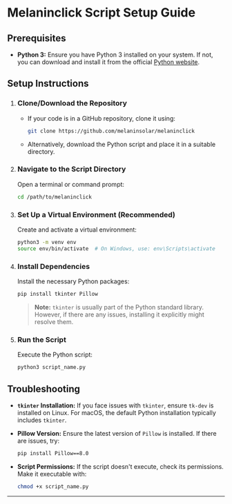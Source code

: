 

# **Melaninclick Script Setup Guide**

## **Prerequisites**

- **Python 3:** Ensure you have Python 3 installed on your system. If not, you can download and install it from the official [Python website](https://www.python.org/downloads/).

## **Setup Instructions**

1. ### Clone/Download the Repository

   - If your code is in a GitHub repository, clone it using:
     ```bash
     git clone https://github.com/melaninsolar/melaninclick
     ```
   - Alternatively, download the Python script and place it in a suitable directory.

2. ### Navigate to the Script Directory

   Open a terminal or command prompt:
   ```bash
   cd /path/to/melaninclick
   ```

3. ### Set Up a Virtual Environment (Recommended)

   Create and activate a virtual environment:
   ```bash
   python3 -m venv env
   source env/bin/activate  # On Windows, use: env\Scripts\activate
   ```

4. ### Install Dependencies

   Install the necessary Python packages:
   ```bash
   pip install tkinter Pillow
   ```

   > **Note:** `tkinter` is usually part of the Python standard library. However, if there are any issues, installing it explicitly might resolve them.

5. ### Run the Script

   Execute the Python script:
   ```bash
   python3 script_name.py
   ```

## **Troubleshooting**

- **`tkinter` Installation:** If you face issues with `tkinter`, ensure `tk-dev` is installed on Linux. For macOS, the default Python installation typically includes `tkinter`.

- **Pillow Version:** Ensure the latest version of `Pillow` is installed. If there are issues, try:
  ```bash
  pip install Pillow==8.0
  ```

- **Script Permissions:** If the script doesn't execute, check its permissions. Make it executable with:
  ```bash
  chmod +x script_name.py
  ```

---
